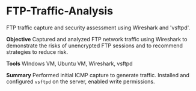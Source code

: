 # FTP-Traffic-Analysis
FTP traffic capture and security assessment using Wireshark and 'vsftpd'.

**Objective**
Captured and analyzed FTP network traffic using Wireshark to demonstrate the risks of unencrypted FTP sessions and to recommend strategies to reduce risk.

**Tools**
WIndows VM, Ubuntu VM, Wireshark, vsftpd

**Summary**
Performed initial ICMP capture to generate traffic. Installed and configured `vsftpd` on the server, enabled write permissions.
